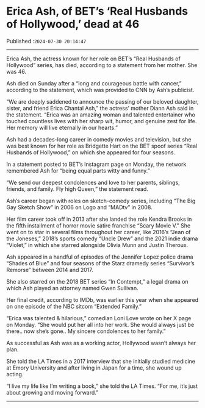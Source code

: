 # Erica Ash, of BET’s ‘Real Husbands of Hollywood,’ dead at 46

Published :`2024-07-30 20:14:47`

---

Erica Ash, the actress known for her role on BET’s “Real Husbands of Hollywood” series, has died, according to a statement from her mother. She was 46.

Ash died on Sunday after a “long and courageous battle with cancer,” according to the statement, which was provided to CNN by Ash’s publicist.

“We are deeply saddened to announce the passing of our beloved daughter, sister, and friend Erica Chantal Ash,” the actress’ mother Diann Ash said in the statement. “Erica was an amazing woman and talented entertainer who touched countless lives with her sharp wit, humor, and genuine zest for life. Her memory will live eternally in our hearts.”

Ash had a decades-long career in comedy movies and television, but she was best known for her role as Bridgette Hart on the BET spoof series “Real Husbands of Hollywood,” on which she appeared for four seasons.

In a statement posted to BET’s Instagram page on Monday, the network remembered Ash for “being equal parts witty and funny.”

“We send our deepest condolences and love to her parents, siblings, friends, and family. Fly high Queen,” the statement read.

Ash’s career began with roles on sketch-comedy series, including “The Big Gay Sketch Show” in 2006 on Logo and “MADtv” in 2008.

Her film career took off in 2013 after she landed the role Kendra Brooks in the fifth installment of horror movie satire franchise “Scary Movie V.” She went on to star in several films throughout her career, like 2016’s “Jean of the Joneses,” 2018’s sports comedy “Uncle Drew” and the 2021 indie drama “Violet,” in which she starred alongside Olivia Munn and Justin Theroux.

Ash appeared in a handful of episodes of the Jennifer Lopez police drama “Shades of Blue” and four seasons of the Starz dramedy series “Survivor’s Remorse” between 2014 and 2017.

She also starred on the 2018 BET series “In Contempt,” a legal drama on which Ash played an attorney named Gwen Sullivan.

Her final credit, according to IMDb, was earlier this year when she appeared on one episode of the NBC sitcom “Extended Family.”

“Erica was talented & hilarious,” comedian Loni Love wrote on her X page on Monday. “She would put her all into her work. She would always just be there.. now she’s gone.. My sincere condolences to her family.”

As successful as Ash was as a working actor, Hollywood wasn’t always her plan.

She told the LA Times in a 2017 interview that she initially studied medicine at Emory University and after living in Japan for a time, she wound up acting.

“I live my life like I’m writing a book,” she told the LA Times. “For me, it’s just about growing and moving forward.”

---

